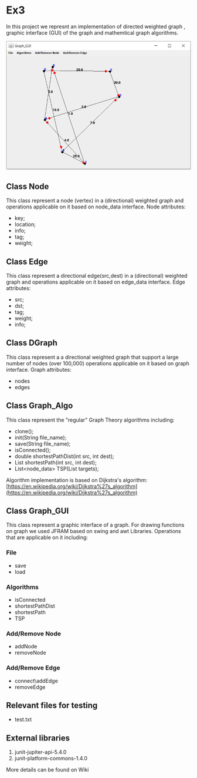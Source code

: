 # Ex3
In this project we represnt an implementation of directed weighted graph , graphic interface (GUI) of the graph and mathemtical graph algorithms.

![alt text](resources/graph_screenshot.PNG "graph_example")

## Class Node
This class represent a node (vertex) in a (directional) weighted graph and operations applicable on it based on node_data interface.
Node attributes:
- key;
- location;
- info;
- tag;
- weight;

## Class Edge
This class represent a directional edge(src,dest) in a (directional) weighted graph and operations applicable on it based on edge_data interface.
Edge attributes:
- src;
- dst;
- tag;
- weight;
- info;

## Class DGraph
This class represent a a directional weighted graph that support a large number of nodes (over 100,000) operations applicable on it based on graph interface.
Graph attributes:
- nodes
- edges

## Class Graph_Algo
This class represent the "regular" Graph Theory algorithms including:
- clone();
- init(String file_name);
- save(String file_name);
- isConnected();
- double shortestPathDist(int src, int dest);
- List<Node> shortestPath(int src, int dest); 
- List<node_data> TSP(List<Integer> targets);

Algorithm implementation is based on Dijkstra's algorithm:
[https://en.wikipedia.org/wiki/Dijkstra%27s_algorithm](https://en.wikipedia.org/wiki/Dijkstra%27s_algorithm)

## Class Graph_GUI
This class represent a graphic interface of a graph. For drawing functions on graph we used JFRAM based on swing and awt Libraries. 
Operations that are applicable on it including:

### File
- save
- load
		
### Algorithms
- isConnected
- shortestPathDist
- shortestPath
- TSP	
		
### Add/Remove Node
- addNode
- removeNode
		
### Add/Remove Edge
- connect\addEdge
- removeEdge
		
## Relevant files for testing 
- test.txt

## External libraries
1. junit-jupiter-api-5.4.0
2. junit-platform-commons-1.4.0


More details can be found on Wiki

	
	
